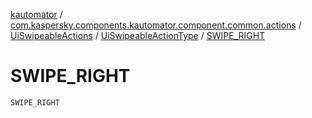 [kautomator](../../../index.md) / [com.kaspersky.components.kautomator.component.common.actions](../../index.md) / [UiSwipeableActions](../index.md) / [UiSwipeableActionType](index.md) / [SWIPE_RIGHT](./-s-w-i-p-e_-r-i-g-h-t.md)

# SWIPE_RIGHT

`SWIPE_RIGHT`